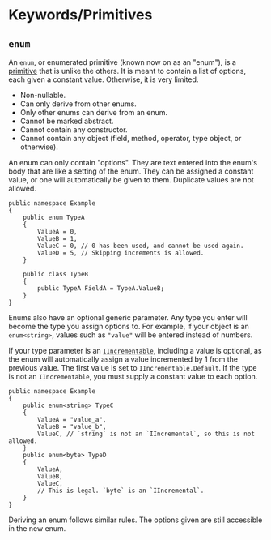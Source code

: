 # Keywords/Primitives
## `enum`

An `enum`, or enumerated primitive (known now on as an "enum"), is a [primitive](Primitives.md) that is unlike the others. It is meant to contain a list of options, each given a constant value. Otherwise, it is very limited.
- Non-nullable.
- Can only derive from other enums.
- Only other enums can derive from an enum.
- Cannot be marked abstract.
- Cannot contain any constructor.
- Cannot contain any object (field, method, operator, type object, or otherwise).

An enum can only contain "options". They are text entered into the enum's body that are like a setting of the enum. They can be assigned a constant value, or one will automatically be given to them. Duplicate values are not allowed.

```
public namespace Example
{
    public enum TypeA
    {
        ValueA = 0,
        ValueB = 1,
        ValueC = 0, // 0 has been used, and cannot be used again.
        ValueD = 5, // Skipping increments is allowed.
    }

    public class TypeB
    {
        public TypeA FieldA = TypeA.ValueB;
    }
}
```

Enums also have an optional generic parameter. Any type you enter will become the type you assign options to. For example, if your object is an `enum<string>`, values such as `"value"` will be entered instead of numbers.

If your type parameter is an [`IIncrementable`](../../../Libraries/System/IIncremental.ns), including a value is optional, as the enum will automatically assign a value incremented by 1 from the previous value. The first value is set to `IIncrementable.Default`. If the type is not an `IIncrementable`, you must supply a constant value to each option.

```nsharp
public namespace Example
{
    public enum<string> TypeC
    {
        ValueA = "value_a",
        ValueB = "value_b",
        ValueC, // `string` is not an `IIncremental`, so this is not allowed.
    }
    public enum<byte> TypeD
    {
        ValueA,
        ValueB,
        ValueC,
        // This is legal. `byte` is an `IIncremental`.
    }
}
```

Deriving an enum follows similar rules. The options given are still accessible in the new enum.
